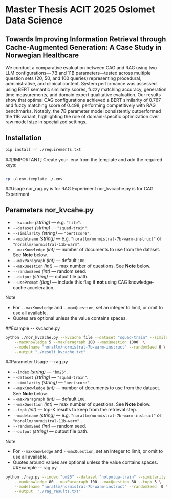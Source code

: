 # Master Thesis ACIT 2025 Oslomet Data Science

## Towards Improving Information Retrieval through Cache-Augmented Generation: A Case Study in Norwegian Healthcare

We conduct a comparative evaluation between CAG and RAG using two LLM configurations—
7B and 11B parameters—tested across multiple question sets (20, 50, and 100 queries)
representing procedural, administrative, and clinical content. System performance was assessed
using BERT semantic similarity scores, fuzzy matching accuracy, generation time measurements,
and domain expert qualitative evaluation. Our results show that optimal CAG configurations
achieved a BERT similarity of 0.767 and fuzzy matching score of 0.498, performing
competitively with RAG benchmarks. Notably, the 7B parameter model consistently outperformed
the 11B variant, highlighting the role of domain-specific optimization over raw model
size in specialized settings.


## Installation

```bash
pip install -r ./requirements.txt

```


##[!IMPORTANT]
Create your .env from the template and add the required keys:

```bash

cp ./.env.template ./.env

```

##Usage
nor_rag.py is for RAG Experiment
nor_kvcache.py is for CAG Experiment


## Parameters nor_kvcahe.py

- `--kvcache` *(string)* — e.g. `"file"`.
- `--dataset` *(string)* —  `"squad-train"`.
- `--similarity` *(string)* — `"bertscore"`.
- `--modelname` *(string)* — e.g. `"norallm/normistral-7b-warm-instruct"` or `"norallm/normistral-11b-warm"`.
- `--maxKnowledge` *(int)* — number of documents to use from the dataset. See **Note** below.
- `--maxParagraph` *(int)* — default `100`.
- `--maxQuestion` *(int)* — max number of questions. See **Note** below.
- `--randomSeed` *(int)* — random seed.
- `--output` *(string)* — output file path.
- `--usePrompt` *(flag)* — include this flag if **not** using CAG knowledge-cache acceleration.

> [!NOTE]
> - For `--maxKnowledge` and `--maxQuestion`, set an integer to limit, or omit to use all available.
> - Quotes are optional unless the value contains spaces.


##Example -- kvcache.py

```bash
python ./nor_kvcache.py --kvcache file --dataset "squad-train" --similarity bertscore \
    --maxKnowledge 5 --maxParagraph 100 --maxQuestion 1000  \
    --modelname "norallm/normistral-7b-warm-instruct" --randomSeed 0 \
    --output "./result_kvcache.txt"

```

##Parameter Usage -- rag.py
- `--index` *(string)* —  `"bm25"`.
- `--dataset` *(string)* — `"squad-train"`.
- `--similarity` *(string)* — `"bertscore"`.
- `--maxKnowledge` *(int)* — number of documents to use from the dataset. See **Note** below.
- `--maxParagraph` *(int)* — default `100`.
- `--maxQuestion` *(int)* — max number of questions. See **Note** below.
- `--topk` *(int)* — top-K results to keep from the retrieval step.
- `--modelname` *(string)* — e.g. `"norallm/normistral-7b-warm-instruct"` or `"norallm/normistral-11b-warm"`..
- `--randomSeed` *(int)* — random seed.
- `--output` *(string)* — output file path.

> [!NOTE]
> - For `--maxKnowledge` and `--maxQuestion`, set an integer to limit, or omit to use all available.
> - Quotes around values are optional unless the value contains spaces.
##Example -- rag.py

```bash
python ./rag.py --index "bm25" --dataset "hotpotqa-train" --similarity bertscore \
    --maxKnowledge 80 --maxParagraph 100 --maxQuestion 80 --topk 3 \
    --modelname "norallm/normistral-7b-warm-instruct" --randomSeed  0 \
    --output  "./rag_results.txt"
```
